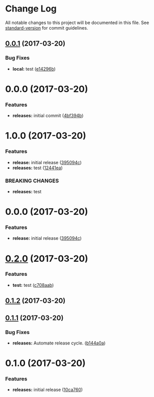 # Change Log

All notable changes to this project will be documented in this file. See [standard-version](https://github.com/conventional-changelog/standard-version) for commit guidelines.

<a name="0.0.1"></a>
## [0.0.1](https://github.com/joefraley/meridian-git-commits/compare/v0.0.0...v0.0.1) (2017-03-20)


### Bug Fixes

* **local:** test ([e14296b](https://github.com/joefraley/meridian-git-commits/commit/e14296b))



<a name="0.0.0"></a>
# 0.0.0 (2017-03-20)


### Features

* **releases:** initial commit ([4bf394b](https://github.com/joefraley/meridian-git-commits/commit/4bf394b))



<a name="1.0.0"></a>
# 1.0.0 (2017-03-20)


### Features

* **release:** initial release ([395094c](https://github.com/joefraley/meridian-git-commits/commit/395094c))
* **releases:** test ([12441ea](https://github.com/joefraley/meridian-git-commits/commit/12441ea))


### BREAKING CHANGES

* **releases:** test



<a name="0.0.0"></a>
# 0.0.0 (2017-03-20)


### Features

* **release:** initial release ([395094c](https://github.com/joefraley/meridian-git-commits/commit/395094c))



<a name="0.2.0"></a>
# [0.2.0](https://github.com/joefraley/meridian-git-commits/compare/v0.1.2...v0.2.0) (2017-03-20)


### Features

* **test:** test ([c708aab](https://github.com/joefraley/meridian-git-commits/commit/c708aab))



<a name="0.1.2"></a>
## [0.1.2](https://github.com/joefraley/meridian-git-commits/compare/v0.1.1...v0.1.2) (2017-03-20)



<a name="0.1.1"></a>
## [0.1.1](https://github.com/joefraley/meridian-git-commits/compare/v0.1.0...v0.1.1) (2017-03-20)


### Bug Fixes

* **releases:** Automate release cycle. ([b144a0a](https://github.com/joefraley/meridian-git-commits/commit/b144a0a))



<a name="0.1.0"></a>
# 0.1.0 (2017-03-20)


### Features

* **releases:** initial release ([10ca760](https://github.com/joefraley/meridian-git-commits/commit/10ca760))
